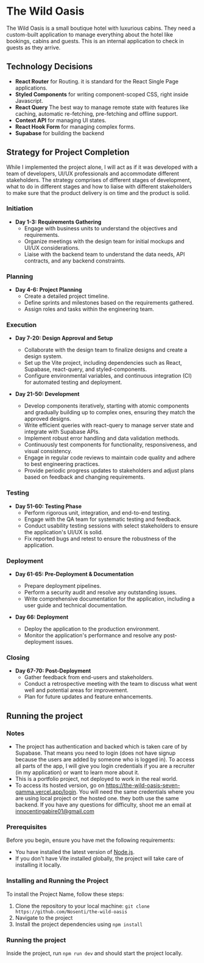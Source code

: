 # The Wild Oasis

The Wild Oasis is a small boutique hotel with luxurious cabins. They need a custom-built application to manage everything about the hotel like bookings, cabins and guests. This is an internal application to check in guests as they arrive.

## Technology Decisions

- **React Router** for Routing. it is standard for the React Single Page applications.
- **Styled Components** for writing component-scoped CSS, right inside Javascript.
- **React Query** The best way to manage remote state with features like caching, automatic re-fetching, pre-fetching and offline support.
- **Context API** for managing UI states.
- **React Hook Form** for managing complex forms.
- **Supabase** for building the backend

## Strategy for Project Completion
While I implemented the project alone, I will act as if it was developed with a team of developers, UI/UX professionals and accommodate different stakeholders. The strategy comprises of different stages of development, what to do in different stages and how to liaise with different stakeholders to make sure that the product delivery is on time and the product is solid.

### Initiation

- **Day 1-3: Requirements Gathering**
  - Engage with business units to understand the objectives and requirements.
  - Organize meetings with the design team for initial mockups and UI/UX considerations.
  - Liaise with the backend team to understand the data needs, API contracts, and any backend constraints.

### Planning

- **Day 4-6: Project Planning**
  - Create a detailed project timeline.
  - Define sprints and milestones based on the requirements gathered.
  - Assign roles and tasks within the engineering team.

### Execution

- **Day 7-20: Design Approval and Setup**
  - Collaborate with the design team to finalize designs and create a design system.
  - Set up the Vite project, including dependencies such as React, Supabase, react-query, and styled-components.
  - Configure environmental variables, and continuous integration (CI) for automated testing and deployment.

- **Day 21-50: Development**
  - Develop components iteratively, starting with atomic components and gradually building up to complex ones, ensuring they match the approved designs.
  - Write efficient queries with react-query to manage server state and integrate with Supabase APIs.
  - Implement robust error handling and data validation methods.
  - Continuously test components for functionality, responsiveness, and visual consistency.
  - Engage in regular code reviews to maintain code quality and adhere to best engineering practices.
  - Provide periodic progress updates to stakeholders and adjust plans based on feedback and changing requirements.

### Testing

- **Day 51-60: Testing Phase**
  - Perform rigorous unit, integration, and end-to-end testing.
  - Engage with the QA team for systematic testing and feedback.
  - Conduct usability testing sessions with select stakeholders to ensure the application's UI/UX is solid.
  - Fix reported bugs and retest to ensure the robustness of the application.

### Deployment

- **Day 61-65: Pre-Deployment & Documentation**
  - Prepare deployment pipelines.
  - Perform a security audit and resolve any outstanding issues.
  - Write comprehensive documentation for the application, including a user guide and technical documentation.

- **Day 66: Deployment**
  - Deploy the application to the production environment.
  - Monitor the application's performance and resolve any post-deployment issues.

### Closing

- **Day 67-70: Post-Deployment**
  - Gather feedback from end-users and stakeholders.
  - Conduct a retrospective meeting with the team to discuss what went well and potential areas for improvement.
  - Plan for future updates and feature enhancements.

 ## Running the project

### Notes

- The project has authentication and backed which is taken care of by Supabase. That means you need to login (does not have signup because the users are added by someone who is logged in). To access all parts of the app, I will give you login credentials if you are a recruiter (in my application) or want to learn more about it.
- This is a portfolio project, not deployed to work in the real world. 
- To access its hosted version, go on https://the-wild-oasis-seven-gamma.vercel.app/login. You will need the same credentials where you are using local project or the hosted one. they both use the same backend. If you have any questions for difficulty, shoot me an email at innocentingabire01@gmail.com

### Prerequisites

Before you begin, ensure you have met the following requirements:

- You have installed the latest version of [Node.js](https://nodejs.org/).
- If you don't have Vite installed globally, the project will take care of installing it locally.

### Installing and Running the Project

To install the Project Name, follow these steps:

1. Clone the repository to your local machine:
```git clone https://github.com/Nosenti/the-wild-oasis```
2. Navigate to the project
3. Install the project dependencies using ```npm install```

### Running the project

Inside the project, run ```npm run dev``` and should start the project locally. 

